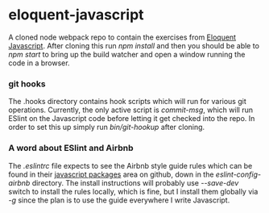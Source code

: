 # eloquent-javascript

A cloned node webpack repo to contain the exercises from [Eloquent
Javascript](http://eloquentjavascript.net/).  After cloning this run *npm
install* and then you should be able to *npm start* to bring up the build
watcher and open a window running the code in a browser.

### git hooks

The .hooks directory contains hook scripts which will run for various git
operations. Currently, the only active script is *commit-msg*, which will run
ESlint on the Javascript code before letting it get checked into the repo.
In order to set this up simply run *bin/git-hookup* after cloning.

### A word about ESlint and Airbnb

The *.eslintrc* file expects to see the Airbnb style guide rules which can
be found in their
[javascript packages](https://github.com/airbnb/javascript/tree/master/packages)
area on github, down in the *eslint-config-airbnb* directory. The install
instructions will probably use *--save-dev* switch to install the rules
locally, which is fine, but I install them globally via *-g* since the plan
is to use the guide everywhere I write Javascript.

